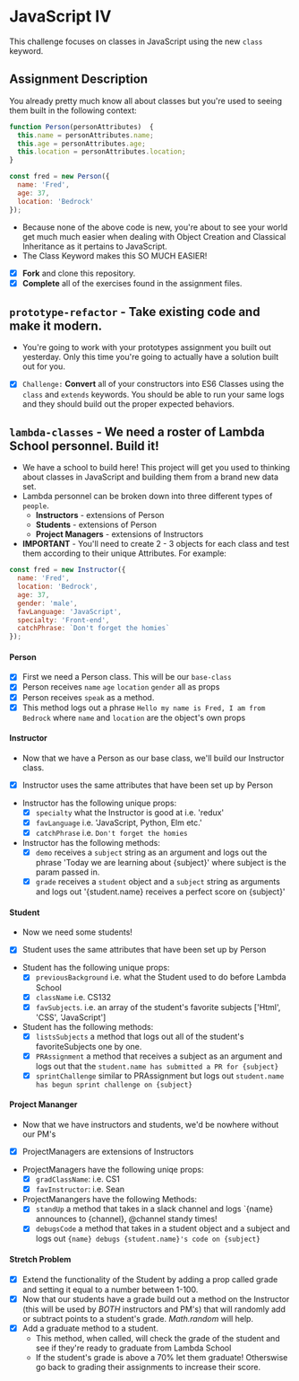 # JavaScript IV

This challenge focuses on classes in JavaScript using the new `class` keyword.

## Assignment Description

You already pretty much know all about classes but you're used to seeing them built in the following context:

```js
function Person(personAttributes)  {
  this.name = personAttributes.name;
  this.age = personAttributes.age;
  this.location = personAttributes.location;
}

const fred = new Person({
  name: 'Fred',
  age: 37,
  location: 'Bedrock'
});
```

* Because none of the above code is new, you're about to see your world get much much easier when dealing with Object Creation and Classical Inheritance as it pertains to JavaScript.
* The Class Keyword makes this SO MUCH EASIER!
- [x] **Fork** and clone this repository.
- [x] **Complete** all of the exercises found in the assignment files.

## `prototype-refactor` - Take existing code and make it modern.

* You're going to work with your prototypes assignment you built out yesterday. Only this time you're going to actually have a solution built out for you.
- [x] `Challenge:` **Convert** all of your constructors into ES6 Classes using the `class` and `extends` keywords. You should be able to run your same logs and they should build out the proper expected behaviors.

## `lambda-classes` - We need a roster of Lambda School personnel. Build it!

* We have a school to build here! This project will get you used to thinking about classes in JavaScript and building them from a brand new data set.
* Lambda personnel can be broken down into three different types of `people`.
  * **Instructors** - extensions of Person
  * **Students** - extensions of Person
  * **Project Managers** - extensions of Instructors
* **IMPORTANT** - You'll need to create 2 - 3 objects for each class and test them according to their unique Attributes. For example:

```js
const fred = new Instructor({
  name: 'Fred',
  location: 'Bedrock',
  age: 37,
  gender: 'male',
  favLanguage: 'JavaScript',
  specialty: 'Front-end',
  catchPhrase: `Don't forget the homies`
});
```

#### Person

- [x] First we need a Person class. This will be our `base-class`
- [x] Person receives `name` `age` `location` `gender` all as props
- [x] Person receives `speak` as a method.
- [x] This method logs out a phrase `Hello my name is Fred, I am from Bedrock` where `name` and `location` are the object's own props

#### Instructor

* Now that we have a Person as our base class, we'll build our Instructor class.
- [x] Instructor uses the same attributes that have been set up by Person
* Instructor has the following unique props:
  - [x] `specialty` what the Instructor is good at i.e. 'redux'
  - [x] `favLanguage` i.e. 'JavaScript, Python, Elm etc.'
  - [x] `catchPhrase` i.e. `Don't forget the homies`
* Instructor has the following methods:
  - [x] `demo` receives a `subject` string as an argument and logs out the phrase 'Today we are learning about {subject}' where subject is the param passed in.
  - [x] `grade` receives a `student` object and a `subject` string as arguments and logs out '{student.name} receives a perfect score on {subject}'

#### Student

* Now we need some students!
- [x] Student uses the same attributes that have been set up by Person
* Student has the following unique props:
  - [x] `previousBackground` i.e. what the Student used to do before Lambda School
  - [x] `className` i.e. CS132
  - [x] `favSubjects`. i.e. an array of the student's favorite subjects ['Html', 'CSS', 'JavaScript']
* Student has the following methods:
  - [x] `listsSubjects` a method that logs out all of the student's favoriteSubjects one by one.
  - [x] `PRAssignment` a method that receives a subject as an argument and logs out that the `student.name has submitted a PR for {subject}`
  - [x] `sprintChallenge` similar to PRAssignment but logs out `student.name has begun sprint challenge on {subject}`

#### Project Mananger

* Now that we have instructors and students, we'd be nowhere without our PM's
- [x] ProjectManagers are extensions of Instructors
* ProjectManagers have the following uniqe props:
  - [x] `gradClassName`: i.e. CS1
  - [x] `favInstructor`: i.e. Sean
* ProjectManangers have the following Methods:
  - [x] `standUp` a method that takes in a slack channel and logs `{name} announces to {channel}, @channel standy times!​​​​​
  - [x] `debugsCode` a method that takes in a student object and a subject and logs out `{name} debugs {student.name}'s code on {subject}`

#### Stretch Problem

- [x] Extend the functionality of the Student by adding a prop called grade and setting it equal to a number between 1-100.
- [x] Now that our students have a grade build out a method on the Instructor (this will be used by _BOTH_ instructors and PM's) that will randomly add or subtract points to a student's grade. _Math.random_ will help.
- [x] Add a graduate method to a student.
  * This method, when called, will check the grade of the student and see if they're ready to graduate from Lambda School
  * If the student's grade is above a 70% let them graduate! Otherswise go back to grading their assignments to increase their score.
